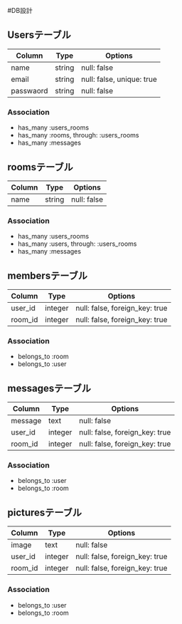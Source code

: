 #DB設計

## Usersテーブル

|Column|Type|Options|
|------|----|-------|
|name|string|null: false|
|email|string|null: false, unique: true|
|passwaord|string|null: false|

### Association
- has_many :users_rooms
- has_many :rooms, through: :users_rooms
- has_many :messages 


## roomsテーブル

|Column|Type|Options|
|------|----|-------|
|name|string|null: false|

### Association
- has_many :users_rooms
- has_many :users, through: :users_rooms
- has_many :messages


## membersテーブル

|Column|Type|Options|
|------|----|-------|
|user_id|integer|null: false, foreign_key: true|
|room_id|integer|null: false, foreign_key: true|

### Association
- belongs_to :room
- belongs_to :user


## messagesテーブル

|Column|Type|Options|
|------|----|-------|
|message|text|null: false|
|user_id|integer|null: false, foreign_key: true|
|room_id|integer|null: false, foreign_key: true|

### Association
- belongs_to :user
- belongs_to :room

## picturesテーブル

|Column|Type|Options|
|------|----|-------|
|image|text|null: false|
|user_id|integer|null: false, foreign_key: true|
|room_id|integer|null: false, foreign_key: true|

### Association
- belongs_to :user
- belongs_to :room
